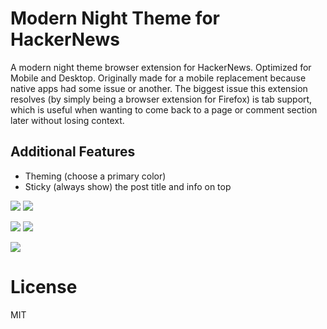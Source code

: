 # Modern Night Theme for HackerNews

A modern night theme browser extension for HackerNews. Optimized for Mobile and Desktop. Originally made for a mobile replacement because native apps had some issue or another. The biggest issue this extension resolves (by simply being a browser extension for Firefox) is tab support, which is useful when wanting to come back to a page or comment section later without losing context.

## Additional Features

- Theming (choose a primary color)
- Sticky (always show) the post title and info on top

![](screenshots/mobile-1.png) ![](screenshots/mobile-2.png)

![](screenshots/mobile-3.png) ![](screenshots/mobile-4.png)

![](screenshots/desktop.png)

# License

MIT
